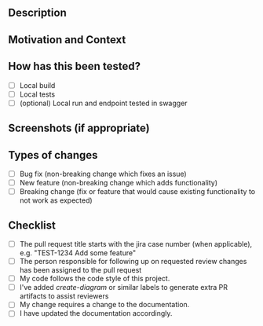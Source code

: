 <!--- Provide a general summary of your changes in the Title above -->

## Description
<!--- Describe your changes in detail -->

## Motivation and Context
<!--- Why is this change required? What problem does it solve? -->
<!--- If it fixes an open issue, please link to the issue here. -->

## How has this been tested?
<!--- Please describe in detail how you tested your changes. -->
<!--- Include details of your testing environment, tests ran to see how -->
<!--- your change affects other areas of the code, etc. -->
- [ ] Local build
- [ ] Local tests
- [ ] (optional) Local run and endpoint tested in swagger

## Screenshots (if appropriate)

## Types of changes
<!--- What types of changes does your code introduce? Put an `x` in all the boxes that apply: -->
- [ ] Bug fix (non-breaking change which fixes an issue)
- [ ] New feature (non-breaking change which adds functionality)
- [ ] Breaking change (fix or feature that would cause existing functionality to not work as expected)

## Checklist
<!--- Go over all the following points, and put an `x` in all the boxes that apply. -->
<!--- If you're unsure about any of these, don't hesitate to ask. We're here to help! -->
- [ ] The pull request title starts with the jira case number (when applicable), e.g. "TEST-1234 Add some feature"
- [ ] The person responsible for following up on requested review changes has been assigned to the pull request
- [ ] My code follows the code style of this project.
- [ ] I've added *create-diagram* or similar labels to generate extra PR artifacts to assist reviewers
- [ ] My change requires a change to the documentation.
- [ ] I have updated the documentation accordingly.
